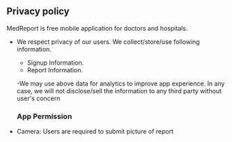 ## Privacy policy

MedReport is free mobile application for doctors and hospitals.


- We respect privacy of our users. We collect/store/use following information.
  - Signup Information.
  - Report Information.
  
  -We may use above data for analytics to improve app experience. In any case, we will not disclose/sell the information to any third party without user's concern
  
  ### App Permission
- Camera: Users are required to submit picture of report
